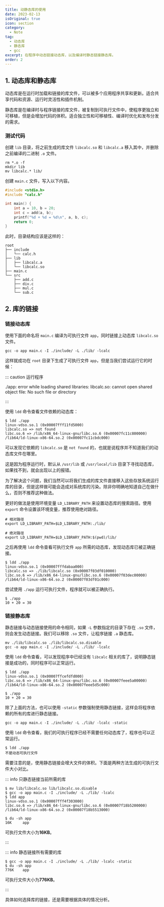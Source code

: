 ```yaml
---
title: 动静态库的使用
date: 2023-02-13
isOriginal: true
icon: section
category:
  - Note
tag:
  - 动态库
  - 静态库
  - gcc
excerpt: 在程序中动态链接动态库，以及编译时静态链接静态库。
order: 2
---
```


## 1. 动态库和静态库

动态库是在运行时加载和链接的库文件，可以被多个应用程序共享和更新。适合共享代码和资源、运行时灵活性和插件机制。

静态库是在编译时与程序链接的库文件，被复制到可执行文件中，使程序更独立和可移植，但是会增加代码的体积。适合独立性和可移植性、编译时优化和发布分发的需求。

### 测试代码

创建 `lib` 目录，将之前生成的库文件 `libcalc.so` 和 `libcalc.a` 移入其中，并删除之前编译的二进制 `.o` 文件。

~~~bash:no-line-numbers
rm *.o -f
mkdir lib
mv libcalc.* lib/
~~~

创建 `main.c` 文件，写入以下内容。

~~~c
#include <stdio.h>
#include "calc.h"

int main() {
    int a = 10, b = 20;
    int c = add(a, b);
    printf("%d + %d = %d\n", a, b, c);
    return 0;
}
~~~

此时，目录结构应该是这样的：

~~~text:no-line-numbers
root
├── include
│   └── calc.h
├── lib
│   ├── libcalc.a
│   └── libcalc.so
├── main.c
└── src
    ├── add.c
    ├── div.c
    ├── mul.c
    └── sub.c
~~~

## 2. 库的链接

### 链接动态库

使用下面的命名将 `main.c` 编译为可执行文件 `app`，同时链接上动态库 `libcalc.so` 文件。

~~~bash:no-line-numbers
gcc -o app main.c -I ./include/ -L ./lib/ -lcalc
~~~

这样就成功在 `root` 目录下生成了可执行文件 `app`，但是当我们尝试运行它的时候：

::: caution 运行程序

./app: error while loading shared libraries: libcalc.so: cannot open shared object file: No such file or directory

:::

使用 `ldd` 命令查看文件依赖的动态库：

~~~text:no-line-numbers
$ ldd ./app
linux-vdso.so.1 (0x00007fff11fd5000)
libcalc.so => not found
libc.so.6 => /lib/x86_64-linux-gnu/libc.so.6 (0x00007fc11c800000)
/lib64/ld-linux-x86-64.so.2 (0x00007fc11cbdc000)
~~~

可以发现它依赖的 `libcalc.so` 是 `not found` 的，也就是说程序并不知道我们的动态库文件在哪里。

这是因为程序运行时，默认从 `/usr/lib` 或 `/usr/local/lib` 目录下寻找动态库，如果找不到，就会出现以上的报错。

为了解决这个问题，我们当然可以将我们生成的库文件直接移入这些存放系统运行库的目录，但是这样做可能会造成对系统库的污染。除非你明确地知道自己在做什么，否则不推荐这种做法。

更好的做法是使用环境变量 `LD_LIBRARY_PATH` 来设置动态库的搜索路径。使用 `export` 命令设置该环境变量，推荐使用绝对路径。

~~~bash:no-line-numbers
# 相对路径
export LD_LIBRARY_PATH=$LD_LIBRARY_PATH:./lib/

# 绝对路径
export LD_LIBRARY_PATH=$LD_LIBRARY_PATH:$(pwd)/lib/
~~~

之后再使用 `ldd` 命令查看可执行文件 `app` 所需的动态库，发现动态库已被正确链接。

~~~text:no-line-numbers
$ ldd ./app
linux-vdso.so.1 (0x00007fffdabaa000)
libcalc.so => ./lib/libcalc.so (0x00007f03df010000)
libc.so.6 => /lib/x86_64-linux-gnu/libc.so.6 (0x00007f03dec00000)
/lib64/ld-linux-x86-64.so.2 (0x00007f03df01c000)
~~~

尝试使用 `./app` 运行可执行文件，程序就可以被正确执行。

~~~text:no-line-numbers
$ ./app
10 + 20 = 30
~~~

### 链接静态库

静态链接与动态链接使用的命令相同，如果 `-L` 参数指定的目录下存在 `.so` 文件，则会发生动态链接。我们可以移除 `.so` 文件，让程序链接 `.a` 静态库。

~~~bash:no-line-numbers
mv ./lib/libcalc.so ./lib/libcalc.so.disable
gcc -o app main.c -I ./include/ -L ./lib/ -lcalc
~~~

使用 `ldd` 命令查看，可以发现程序中已经没有 `libcalc` 相关的库了，说明静态链接是成功的，同时程序可以正常运行。

~~~text:no-line-numbers
$ ldd ./app
linux-vdso.so.1 (0x00007ffcefdfd000)
libc.so.6 => /lib/x86_64-linux-gnu/libc.so.6 (0x00007feee5a00000)
/lib64/ld-linux-x86-64.so.2 (0x00007feee5d5c000)

$ ./app
10 + 20 = 30
~~~

除了上面的方法，也可以使用 `-static` 参数强制使用静态链接，这样会将程序依赖的所有的库进行静态链接。

~~~bash:no-line-numbers
gcc -o app main.c -I ./include/ -L ./lib/ -lcalc -static
~~~

使用 `ldd` 命令查看，我们的可执行程序已经不需要任何动态库了，程序也可以正常运行。

~~~text:no-line-numbers
$ ldd ./app
不是动态可执行文件
~~~

需要注意的是，使用静态链接会增大文件的体积。下面是两种方法生成的可执行文件大小对比。

::: info 只静态链接当前所需的库

~~~text:no-line-numbers
$ mv lib/libcalc.so lib/libcalc.so.disable
$ gcc -o app main.c -I ./include/ -L ./lib/ -lcalc
$ ldd app
linux-vdso.so.1 (0x00007fff4f303000)
libc.so.6 => /lib/x86_64-linux-gnu/libc.so.6 (0x00007f18b5200000)
/lib64/ld-linux-x86-64.so.2 (0x00007f18b5513000)

$ du -sh app
16K     app
~~~

可执行文件大小为**16KB**。

:::

::: info 静态链接所有需要的库

~~~text:no-line-numbers
$ gcc -o app main.c -I ./include/ -L ./lib/ -lcalc -static
$ du -sh app
776K    app
~~~

可执行文件大小为**776KB**。

:::

具体如何选择库的链接，还是需要根据具体的情况分析。
